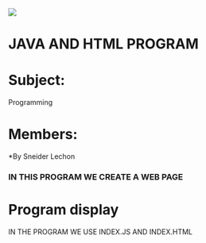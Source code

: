 <img src="https://github.com/SNEIDER31LM/SwitchandFuctions/assets/169932054/9f1b9456-818c-4289-acd1-b3b4e573d86d">

# JAVA AND HTML PROGRAM
# Subject:

Programming

# Members:

*By Sneider Lechon

### IN THIS PROGRAM WE CREATE A WEB PAGE

# Program display

IN THE PROGRAM WE USE INDEX.JS AND INDEX.HTML
